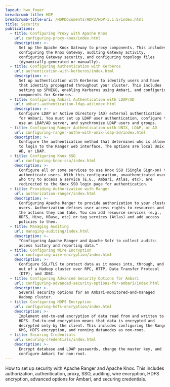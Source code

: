 ```yaml
---
layout: hwx_foyer
breadcrumb-title: HDP
breadcrumb-title-uri: /HDPDocuments/HDP3/HDP-3.1.5/index.html
title: Security
publications:
  - title: Configuring Proxy with Apache Knox
    url: configuring-proxy-knox/index.html
    description: >-
      Set up the Apache Knox Gateway to proxy components. This includes
      configuring the Knox Gateway, auditing Gateway activity,
      configuring Gateway security, and configuring topology files
      (dynamically-generated or manually).
  - title: Configuring Authentication with Kerberos
    url: authentication-with-kerberos/index.html
    description: >-
      Set up authentication with Kerberos to identify users and have
      that identity propagated throughout your cluster. This includes
      setting up SPNEGO, enabling Kerberos using Ambari, and configuring
      components for Kerberos.
  - title: Configuring Ambari Authentication with LDAP/AD
    url: ambari-authentication-ldap-ad/index.html
    description: >-
      Configure LDAP or Active Directory (AD) external authentication
      for Ambari. You must set up LDAP user authentication, configure to
      use an LDAP/AD server, and synchronize LDAP users and groups.
  - title: Configuring Ranger Authentication with UNIX, LDAP, or AD
    url: configuring-ranger-authe-with-unix-ldap-ad/index.html
    description: >-
      Configure the authentication method that determines who is allowed
      to login to the Ranger web interface. The options are local Unix,
      AD, or LDAP.
  - title: Configuring Knox SSO
    url: configuring-knox-sso/index.html
    description: >-
      Configure all or some services to use Knox SSO (Single Sign-on) to
      authenticate users. With this configuration, unauthenticated users
      who try to access a service (E.G., Ambari, Atlas, etc), are
      redirected to the Knox SSO login page for authentication.
  - title: Providing Authorization with Ranger
    url: authorization-ranger/index.html
    description: >-
      Configuring Apache Ranger to provide authorization to your cluster
      users. Authorization defines user access rights to resources and
      the actions they can take. You can add resource services (e.g.,
      HDFS, Hive, HBase, etc) or tag services (Atlas) and add access
      policies to them.
  - title: Managing Auditing
    url: managing-auditing/index.html
    description: >-
      "Configuring Apache Ranger and Apache Solr to collect audits:
      access history and reporting data."
  - title: Configuring Wire Encryption
    url: configuring-wire-encryption/index.html
    description: >-
      Configure SSL/TLS to protect data as it moves into, through, and
      out of a Hadoop cluster over RPC, HTTP, Data Transfer Protocol
      (DTP), and JDBC.
  - title: Configuring Advanced Security Options for Ambari
    url: configuring-advanced-security-options-for-ambari/index.html
    description: >-
      Several security options for an Ambari-monitored-and-managed
      Hadoop cluster.
  - title: Configuring HDFS Encryption
    url: configuring-hdfs-encryption/index.html
    description: >-
      Implement end-to-end encryption of data read from and written to
      HDFS. End-to-end encryption means that data is encrypted and
      decrypted only by the client. This includes configuring the Ranger
      KMS, HDFS encryption, and running datanodes as non-root.
  - title: Securing Credentials
    url: securing-credentials/index.html
    description: >-
      Encrypt database and LDAP passwords, change the master key, and
      configure Ambari for non-root.
---
```


How to set up security with Apache Ranger and Apache Knox. This includes
authorization, authentication, proxy, SSO, auditing, wire encryption,
HDFS encryption, advanced options for Ambari, and securing credentials.
